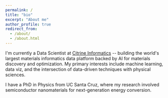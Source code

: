 ```yaml
---
permalink: /
title: "bio"
excerpt: "About me"
author_profile: true
redirect_from: 
  - /about/
  - /about.html
---
```


I'm currently a Data Scientist at [Citrine Informatics](http://www.citrine.io) -- building the world's largest materials informatics data platform backed by AI for materials discovery and optimization. My primary interests include machine learning, data viz, and the intersection of data-driven techniques with physical sciences.

I have a PhD in Physics from UC Santa Cruz, where my research involved semiconductor nanomaterials for next-generation energy conversion.

